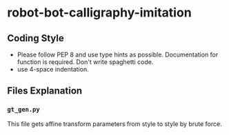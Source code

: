 # robot-bot-calligraphy-imitation

## Coding Style
- Please follow PEP 8 and use type hints as possible. Documentation for function is required. Don't write spaghetti code.
- use 4-space indentation.

## Files Explanation
### `gt_gen.py`
This file gets affine transform parameters from style to style by brute force.
